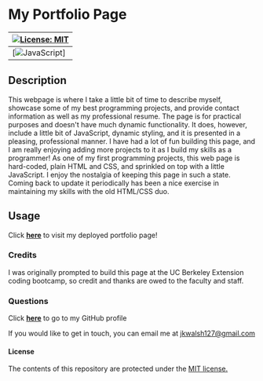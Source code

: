 # My Portfolio Page

| [![License: MIT](https://img.shields.io/badge/License-MIT-yellow.svg)](https://opensource.org/licenses/MIT) | 
| --- |
| [![JavaScript](https://img.shields.io/badge/HTML5-E34F26?style=for-the-badge&logo=html5&logoColor=white)] | [![JavaScript](https://img.shields.io/badge/CSS-239120?&style=for-the-badge&logo=css3&logoColor=white)] | [![JavaScript](https://img.shields.io/badge/JavaScript-F7DF1E?style=for-the-badge&logo=javascript&logoColor=black)] |

## Description

This webpage is where I take a little bit of time to describe myself, showcase some of my best programming projects, and provide contact information as well as my professional resume. The page is for practical purposes and doesn't have much dynamic functionality. It does, however, include a little bit of JavaScript, dynamic styling, and it is presented in a pleasing, professional manner. I have had a lot of fun building this page, and I am really enjoying adding more projects to it as I build my skills as a programmer!
As one of my first programming projects, this web page is hard-coded, plain HTML and CSS, and sprinkled on top with a little JavaScript. I enjoy the nostalgia of keeping this page in such a state. Coming back to update it periodically has been a nice exercise in maintaining my skills with the old HTML/CSS duo.

## Usage
Click <a href="https://fierce-reef-46335.herokuapp.com/" target="_blank">**here**<a> to visit my deployed portfolio page!

### Credits
I was originally prompted to build this page at the UC Berkeley Extension coding bootcamp, so credit and thanks are owed to the faculty and staff.

### Questions
Click <a href="https://github.com/jkwalsh127" target="_blank">**here**<a> to go to my GitHub profile

If you would like to get in touch, you can email me at <a href="mailto:jkwalsh127@gmail.com" target="_blank">jkwalsh127@gmail.com</a>

#### License
The contents of this repository are protected under the <a href="https://opensource.org/licenses/MIT">MIT license.</a>
